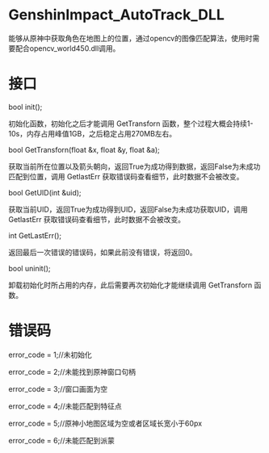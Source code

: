 # GenshinImpact_AutoTrack_DLL

能够从原神中获取角色在地图上的位置，通过opencv的图像匹配算法，使用时需要配合opencv_world450.dll调用。

# 接口

bool init();

初始化函数，初始化之后才能调用 GetTransforn 函数，整个过程大概会持续1-10s，内存占用峰值1GB，之后稳定占用270MB左右。

bool GetTransforn(float &x, float &y, float &a);

获取当前所在位置以及箭头朝向，返回True为成功得到数据，返回False为未成功匹配到位置，调用 GetlastErr 获取错误码查看细节，此时数据不会被改变。

bool GetUID(int &uid);

获取当前UID，返回True为成功得到UID，返回False为未成功获取UID，调用 GetlastErr 获取错误码查看细节，此时数据不会被改变。

int GetLastErr();

返回最后一次错误的错误码，如果此前没有错误，将返回0。

bool uninit();

卸载初始化时所占用的内存，此后需要再次初始化才能继续调用 GetTransforn 函数。

# 错误码

error_code = 1;//未初始化

error_code = 2;//未能找到原神窗口句柄

error_code = 3;//窗口画面为空

error_code = 4;//未能匹配到特征点

error_code = 5;//原神小地图区域为空或者区域长宽小于60px

error_code = 6;//未能匹配到派蒙
